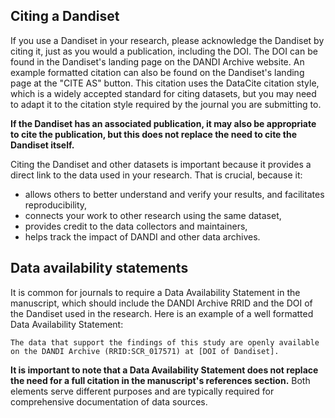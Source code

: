 Citing a Dandiset
-----------------

If you use a Dandiset in your research, please acknowledge the Dandiset by citing it, just as you would a publication,
including the DOI.
The DOI can be found in the Dandiset's landing page on the DANDI Archive website.
An example formatted citation can also be found on the Dandiset's landing page at the "CITE AS" button. This citation
uses the DataCite citation style, which is a widely accepted standard for citing datasets, but you may need to adapt it
to the citation style required by the journal you are submitting to.

**If the Dandiset has an associated publication, it may also be appropriate to cite the publication, but this does not
replace the need to cite the Dandiset itself.**

Citing the Dandiset and other datasets is important because it provides a direct link to the data used in your research. That is crucial, because it:
  - allows others to better understand and verify your results, and facilitates reproducibility, 
  - connects your work to other research using the same dataset,
  - provides credit to the data collectors and maintainers, 
  - helps track the impact of DANDI and other data archives.


Data availability statements
----------------------------
It is common for journals to require a Data Availability Statement in the manuscript, which should include the
DANDI Archive RRID and the DOI of the Dandiset used in the research.
Here is an example of a well formatted Data Availability Statement:

```
The data that support the findings of this study are openly available on the DANDI Archive (RRID:SCR_017571) at [DOI of Dandiset].
```

**It is important to note that a Data Availability Statement does not replace the need for a full citation in the
manuscript's references section.**
Both elements serve different purposes and are typically required for comprehensive documentation of data sources.